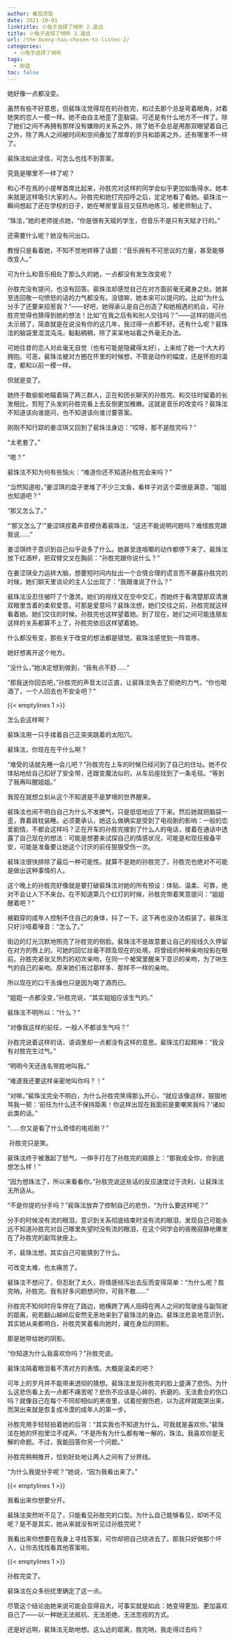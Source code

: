 ```yaml
---
author: 番茄烫饭
date: 2021-10-01
linktitle: 小兔子选择了倾听 2.遥远
title: 小兔子选择了倾听 2.遥远
url: /the-bunny-has-chosen-to-listen-2/
categories:
  - 小兔子选择了倾听
tags:
  - 粉蓝
toc: false
---
```


她好像一点都没变。

<!--more-->

虽然有些不好意思，但裴珠泫觉得现在的孙胜完，和过去那个总是弯着眼角，对着她笑的恋人一模一样。她不由自主地歪了歪脑袋。可还是有什么地方不一样了。除了她们之间不再拥有那样没有嫌隙的关系之外，除了她不会总是用那双眼望着自己之外，除了两人之间被时间和空间叠加了厚厚的岁月和距离之外，还有哪里不一样了。

裴珠泫如此坚信，可怎么也找不到答案。

究竟是哪里不一样了呢？

和心不在焉的小提琴首席比起来，孙胜完对这样的同学会似乎更加如鱼得水。她本来就是这样吸引大家的人。孙胜完和她打完招呼之后，定定地看了看她。裴珠泫一瞬间想起了还在学校的日子，她在琴房里盲目又狂热地练习，被老师制止了。

“珠泫，”她的老师提点她，“你是很有天赋的学生，但音乐不是只有天赋才行的。”

还需要什么呢？她没有问出口。

教授只是看着她，不知不觉地转移了话题：“音乐拥有不可思议的力量，甚至能够改变人。”

可为什么和音乐相处了那么久的她，一点都没有发生改变呢？

孙胜完没有提问，也没有回答。裴珠泫却感觉自己在对方面前毫无藏身之处。她甚至连回敬一句愤怒的话的力气都没有。没错嘛，她本来可以提问的。比如“为什么分手了还要来招惹我？”——好吧，她得承认是自己创造了和她相遇的机会，可孙胜完觉得也猜得到她的想法！比如“在我之后有和别人交往吗？”——这样的提问也太示弱了，简直就是在说没有你的这几年，我过得一点都不好。还有什么呢？裴珠泫的脑袋里混混沌沌，黏黏稠稠，除了呆呆地站着之外毫无办法。

可她往昔的恋人对此毫无自觉（也有可能是隐藏得太好），上来给了她一个大大的拥抱。可恶，裴珠泫被对方圈在怀里的时候想，不管是动作的幅度，还是怀抱的温度，都和以前一模一样。

但就是变了。

她终于敢偷偷地瞄着隔了两三群人，正在和团长聊天的孙胜完。和交往时留着的长发相比，剪短了头发的孙胜完看上去反倒更加稚嫩。这就是音乐的改变吗？裴珠泫不知道该向谁提问，也不知道该向谁讨要答案。

刚刚不知行踪的姜涩琪又回到了裴珠泫身边：“哎呀，那不是胜完吗？”

“太老套了。”

“嗯？”

裴珠泫不知为何有些恼火：“难道你还不知道孙胜完会来吗？”

“当然知道啦，”姜涩琪的盘子里堆了不少三文鱼，看样子对这个菜很是满意，“姐姐也知道吧？”

“那又怎么了。”

“‘那又怎么了’”姜涩琪捏着声音模仿着裴珠泫，“这还不能说明问题吗？难怪胜完跟我说……”

姜涩琪终于意识到自己似乎说多了什么。她甚至连咀嚼的动作都停下来了。裴珠泫放下红酒杯，把双臂交叉在胸前：“孙胜完跟你说什么？”

在姜涩琪全力运转大脑，想要短时间内扯出一个合情合理的谎言而不暴露孙胜完的时候，她们聊天里谈论的主人公出现了：“我跟谁说了什么？”

裴珠泫没忍住被吓了个激灵。她们的视线又在空中交汇，而她终于看清楚那双清澈双眼里含着的柔软爱意。可那是爱意吗？裴珠泫想，她们交往之前，孙胜完就这样看着她。她们交往的时候，孙胜完也这样望着她。到了现在，她们之间可能连朋友这样的关系都算不上了，孙胜完依旧这样望着她。

什么都没有变，那些关于改变的想法都是错觉。裴珠泫感觉到一阵胃疼。

她好想离开这个地方。

“没什么，”她决定想到做到，“我有点不舒……”

“那我送你回去吧，”孙胜完的声音太过正直，让裴珠泫失去了拒绝的力气，“你也喝酒了，一个人回去也不安全吧？”

{{< emptylines 1 >}}

怎么会这样啊？

裴珠泫用一只手揉着自己正突突跳着的太阳穴。

裴珠泫，你现在在干什么啊？

“难受的话就先睡一会儿吧？”孙胜完在上车的时候已经问到了自己的住址。她不仅体贴地给自己扣好了安全带，还跟变魔法似的，从车后座找到了一条毛毯。“等到了我再叫醒姐姐。”

我现在就想立刻从这个不知道是不是梦境的世界醒来。

裴珠泫也闹不明白自己为什么不发脾气，只是低低地应了下来。然后她就把脑袋一歪，靠着肩枕装睡。必须要承认，她这么做确实是受到了电视剧的影响：一般的恋爱剧情，不都会这样吗？正在开车的孙胜完接到了什么人的电话，接着在通话中透露了自己现在的想法：可能是想要来试探自己的情感状况，可能是和现任报备平安，可能是准备要让她这个讨厌的前任狠狠受伤一次。

裴珠泫很快排除了最后一种可能性。就算不是她的孙胜完了，孙胜完也绝对不可能是做出这种事情的人。

这个晚上的孙胜完好像就是要打破裴珠泫对她的所有预设：体贴、温柔、可靠，绝对不会让人下不来台。在不知道第几个红灯的时候，孙胜完带着笑意提问：“姐姐醒着吧？”

被戳穿的成年人控制不住自己的身体，抖了一下。这下再也没办法假装了。裴珠泫只好沙哑着嗓音：“怎么了。”

街边的灯光沉默地照亮了孙胜完的侧脸。裴珠泫不是故意要让自己的视线久久停留在对方的唇上的。可她的回忆丝毫不顾及现在的处境，将曾经的种种亲吻投影在眼前。孙胜完紧张又热烈的初次亲吻，在同一个被窝里醒来下意识的亲吻，为了哄生气的自己的亲吻。原来她们有过那样多、那样不一样的亲吻。

所以现在的口干舌燥也只是因为喝了酒而已。

“姐姐一点都没变，”孙胜完说，“其实姐姐应该生气的。”

裴珠泫不明所以：“什么？”

“对像我这样的前任，一般人不都该生气吗？”

孙胜完说着这样的话，语调里却一点都没有这样的意思。裴珠泫打起精神：“我没有对胜完生过气。”

“明明今天还连名带姓地叫我。”

“难道我还要这样亲密地叫你吗？！”

“对嘛，”裴珠泫完全不明白，为什么孙胜完笑得那么开心，“就应该像这样，狠狠地骂我一顿：‘前任为什么还不保持距离！你这样出现在我面前是要嘲笑我吗？’诸如此类的话。”

“……你又是看了什么奇怪的电视剧？”

 孙胜完只是笑。

裴珠泫终于被激起了怒气，一伸手打在了孙胜完的肩膀上：“那我成全你，你到底想怎么样！”

“因为想珠泫了，所以来看看你。”孙胜完说这些话的反应速度过于流利，让裴珠泫无所适从。

“不是你提的分手吗？”裴珠泫放弃了控制自己的悲伤，“为什么要这样呢？”

分手的时候没有流的眼泪，意识到关系彻底结束时没有流的眼泪，发现自己可能永远不知道孙胜完对自己哪里失望时没有流的眼泪，在这个同学会的夜晚寂静地爆发在了孙胜完的副驾驶座上。

不，裴珠泫想，其实自己可能猜到了什么。

可改变太难、也太痛苦了。

裴珠泫不想问了，但忍耐了太久，将情感倾泻出去反而变得简单：“为什么呢？胜完呐，孙胜完。我有好多问题想问你，可我不敢……”

孙胜完不知何时将车停在了路边，她横跨了两人阻碍在两人之间的驾驶座与副驾驶的距离，宛若翻山越岭后安然无恙地来到了裴珠泫的身边。裴珠泫悲哀地意识到，其实她从来都明白，孙胜完笑着看向她时，藏在身后的阴影。

那是她带给她的阴影。

“你知道为什么我喜欢你吗？”孙胜完说。

裴珠泫隔着眼泪看不清对方的表情。大概是温柔的吧？

可年上的岁月并不能带来透彻的猜想。裴珠泫发现孙胜完的脸上盛满了悲伤。为什么这悲伤看上去一点都不痛苦呢？悲伤不应该是心碎的、折磨的、无法愈合的伤口吗？就像自己在每个不同却相似的黑夜里，试着挖掘伤疤，以为这样就能哭出来，而哭出来就是恢复成冷漠的成年人的第一步。

孙胜完用手轻轻拍着她的后背：“其实我也不知道为什么。可我就是喜欢你。”裴珠泫在她的怀抱里泣不成声。“不是所有为什么都有唯一解的，珠泫。我喜欢你是无解的命题。不过，我能回答你另一个问题。”

孙胜完稍稍推开，恰到好处地让两人之间有了分界线。

“为什么我提分手呢？”她说，“因为我看出来了。”

{{< emptylines 1 >}}

我看出来你想要分开。

裴珠泫突然听不见了，只能看见孙胜完的口型。为什么自己能够看见，却听不见呢？是不是其实，她从来就没有听见过孙胜完呢？

我看出来你想要在我身上寻找答案，可你却把自己绕进去了。那我只好做那个坏人，让你去找找看其他答案啦。

{{< emptylines 1 >}}

孙胜完变了。

裴珠泫在众多纷扰里确定了这一点。

尽管这个结论由她来说可能会显得自大，可事实就是如此：她变得更加、更加喜欢自己了——以一种她无法抵抗、无法拒绝、无法忽视的方式。

还是好远啊，裴珠泫无助地想。这么远的距离，胜完呐，我走得过去吗？
